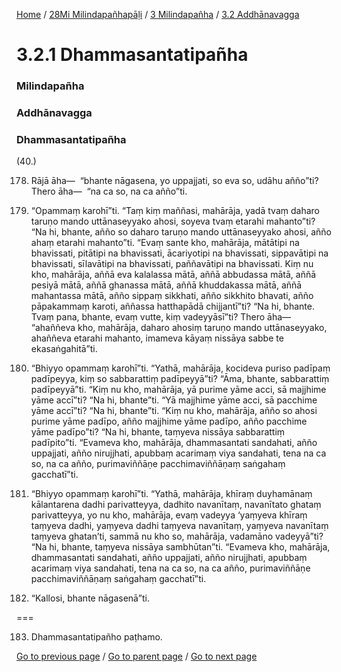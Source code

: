 
[Home](/) / [28Mi Milindapañhapāḷi](/tipitaka/28Mi.md) / [3 Milindapañha](/tipitaka/28Mi/3.md) / [3.2 Addhānavagga](/tipitaka/28Mi/3/3.2.md)

# 3.2.1 Dhammasantatipañha

### Milindapañha

### Addhānavagga

### Dhammasantatipañha

(40.)

178. Rājā āha—  “bhante nāgasena, yo uppajjati, so eva so, udāhu añño”ti? Thero āha—  “na ca so, na ca añño”ti.

179. “Opammaṃ karohī”ti. “Taṃ kiṃ maññasi, mahārāja, yadā tvaṃ daharo taruṇo mando uttānaseyyako ahosi, soyeva tvaṃ etarahi mahanto”ti? “Na hi, bhante, añño so daharo taruṇo mando uttānaseyyako ahosi, añño ahaṃ etarahi mahanto”ti. “Evaṃ sante kho, mahārāja, mātātipi na bhavissati, pitātipi na bhavissati, ācariyotipi na bhavissati, sippavātipi na bhavissati, sīlavātipi na bhavissati, paññavātipi na bhavissati. Kiṃ nu kho, mahārāja, aññā eva kalalassa mātā, aññā abbudassa mātā, aññā pesiyā mātā, aññā ghanassa mātā, aññā khuddakassa mātā, aññā mahantassa mātā, añño sippaṃ sikkhati, añño sikkhito bhavati, añño pāpakammaṃ karoti, aññassa hatthapādā chijjantī”ti? “Na hi, bhante. Tvaṃ pana, bhante, evaṃ vutte, kiṃ vadeyyāsī”ti? Thero āha—  “ahaññeva kho, mahārāja, daharo ahosiṃ taruṇo mando uttānaseyyako, ahaññeva etarahi mahanto, imameva kāyaṃ nissāya sabbe te ekasaṅgahitā”ti.

180. “Bhiyyo opammaṃ karohī”ti. “Yathā, mahārāja, kocideva puriso padīpaṃ padīpeyya, kiṃ so sabbarattiṃ padīpeyyā”ti? “Āma, bhante, sabbarattiṃ padīpeyyā”ti. “Kiṃ nu kho, mahārāja, yā purime yāme acci, sā majjhime yāme accī”ti? “Na hi, bhante”ti. “Yā majjhime yāme acci, sā pacchime yāme accī”ti? “Na hi, bhante”ti. “Kiṃ nu kho, mahārāja, añño so ahosi purime yāme padīpo, añño majjhime yāme padīpo, añño pacchime yāme padīpo”ti? “Na hi, bhante, taṃyeva nissāya sabbarattiṃ padīpito”ti. “Evameva kho, mahārāja, dhammasantati sandahati, añño uppajjati, añño nirujjhati, apubbaṃ acarimaṃ viya sandahati, tena na ca so, na ca añño, purimaviññāṇe pacchimaviññāṇaṃ saṅgahaṃ gacchatī”ti.

181. “Bhiyyo opammaṃ karohī”ti. “Yathā, mahārāja, khīraṃ duyhamānaṃ kālantarena dadhi parivatteyya, dadhito navanītaṃ, navanītato ghataṃ parivatteyya, yo nu kho, mahārāja, evaṃ vadeyya ‘yaṃyeva khīraṃ taṃyeva dadhi, yaṃyeva dadhi taṃyeva navanītaṃ, yaṃyeva navanītaṃ taṃyeva ghatan’ti, sammā nu kho so, mahārāja, vadamāno vadeyyā”ti? “Na hi, bhante, taṃyeva nissāya sambhūtan”ti. “Evameva kho, mahārāja, dhammasantati sandahati, añño uppajjati, añño nirujjhati, apubbaṃ acarimaṃ viya sandahati, tena na ca so, na ca añño, purimaviññāṇe pacchimaviññāṇaṃ saṅgahaṃ gacchatī”ti.

182. “Kallosi, bhante nāgasenā”ti.

===

183. Dhammasantatipañho paṭhamo.



[Go to previous page](/tipitaka/28Mi/3/3.2.md) / [Go to parent page](/tipitaka/28Mi/3/3.2.md) / [Go to next page](/tipitaka/28Mi/3/3.2/3.2.2.md)


